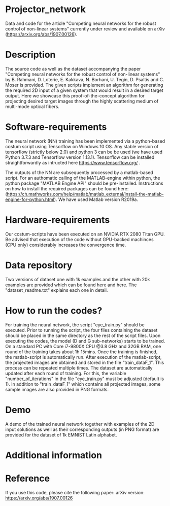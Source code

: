 # Projector_network
Data and code for the article "Competing neural networks for the robust control of non-linear systems" currently under review and available on arXiv (https://arxiv.org/abs/1907.00126).


# Description
The source code as well as the dataset accompanying the paper "Competing neural networks for the robust control of non-linear systems" by B. Rahmani, D. Loterie, E. Kakkava, N. Borhani, U. Tegin, D. Psaltis and C. Moser is provided. The given scripts implement an algorithm for generating the required 2D input of a given system that would result in a desired target output. Here we showcase this proof-of-the-concept algorithm for projecting desired target images through the highly scattering medium of multi-mode optical fibers. 


# Software-requirements
The neural network (NN) training has been implemented via a python-based costum script using Tensorflow on Windows 10 OS. Any stable version of tensorflow (strictly below 2.0) and python 3 can be be used (we have used Python 3.7.3 and Tensorflow version 1.13.1). Tensorflow can be installed straightforwardly as intructed here https://www.tensorflow.org/ . 

The outputs of the NN are subsequently processed by a matlab-based script. For an authomatic calling of the MATLAB-engine within python, the python package "MATLAB Engine API" should be pre-installed. Instructions on how to install the required packages can be found here: (https://ch.mathworks.com/help/matlab/matlab_external/install-the-matlab-engine-for-python.html). We have used Matlab version R2019a.


# Hardware-requirements
Our costum-scripts have been executed on an NVIDIA RTX 2080 Titan GPU. Be advised that execution of the code without GPU-backed machinces (CPU only) considerably increases the convergence time.


# Data repository
Two versions of dataset one with 1k examples and the other with 20k examples are provided which can be found here and here. The "dataset_readme.txt" explains each one in detail.


# How to run the codes?
For training the neural network, the script "eye_train.py" should be executed. Prior to running the script, the four files containing the dataset should be placed in the same directory as the rest of the script files. Upon executing the codes, the model (D and G sub-networks) starts to be trained. On a standard PC with Core i7-9800X CPU @3.8 GHz and 32GB RAM, one round of the training takes about  1h 15mins. Once the training is finished, the matlab-script is automatically run. After execution of the matlab-script, the projected images are obtained and stored in the file "train_dataF_1". This process can be repeated multiple times. The dataset are automatically updated after each round of training. For this, the variable "number_of_iterations" in the file "eye_train.py" must be adjusted (default is 1). In addition to "train_dataF_1" which contains all projected images, some sample images are also provided in PNG formats.

# Demo
A demo of the trained neural network together with examples of the 2D input solutions as well as their corresponding outputs (in PNG format) are provided for the dataset of 1k EMNIST Latin alphabet.

# Additional information



# Reference
If you use this code, please cite the following paper:
arXiv version: https://arxiv.org/abs/1907.00126
  

